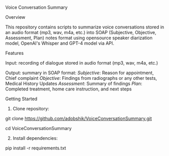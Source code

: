 Voice Conversation Summary

Overview

This repository contains scripts to summarize voice conversations stored in an audio format (mp3, wav, m4a, etc.) into SOAP (Subjective, Objective, Assessment, Plan) notes format using opensource speaker diarization model, OpenAI's Whisper and GPT-4 model via API.

Features

Input: recording of dialogue stored in audio format (mp3, wav, m4a, etc.)

Output: summary in SOAP format:
*Subjective*: Reason for appointment, Chief complaint
*Objective*: Findings from radiographs or any other tests, Medical History Updates
*Assessment*: Summary of findings
*Plan*: Completed treatment, home care instruction, and next steps

Getting Started
1. Clone repository:

git clone https://github.com/adobshik/VoiceConversationSummary.git

cd VoiceConversationSummary

2. Install dependencies:

pip install -r requirements.txt
